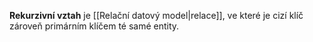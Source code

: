 **Rekurzivní vztah** je [[Relační datový model|relace]], ve které je cizí klíč zároveň primárním klíčem té samé entity.